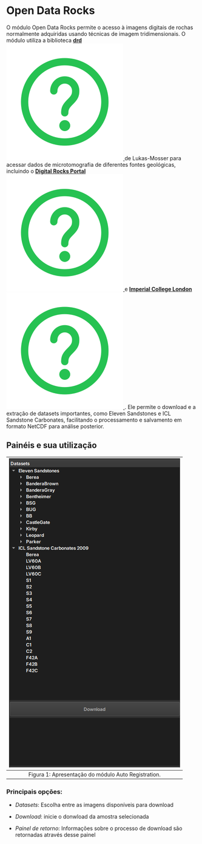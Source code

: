 
# Open Data Rocks

O módulo Open Data Rocks permite o acesso à imagens digitais de rochas normalmente adquiridas usando técnicas de imagem tridimensionais. O módulo utiliza a biblioteca **[drd](https://github.com/LukasMosser/digital_rocks_data)**
<a href="https://github.com/LukasMosser/digital_rocks_data">
    <img alt="Know More" src="../../assets/icons/saiba_mais.svg" class="know-more-icon">
</a> de Lukas-Mosser para acessar dados de microtomografia de diferentes fontes geológicas, incluindo o **[Digital Rocks Portal](https://www.digitalrocksportal.org/)**
<a href="https://www.digitalrocksportal.org/">
    <img alt="Know More" src="../../assets/icons/saiba_mais.svg" class="know-more-icon">
</a> e **[Imperial College London](https://www.imperial.ac.uk/earth-science/research/research-groups/pore-scale-modelling/micro-ct-images-and-networks/)**
<a href="https://www.imperial.ac.uk/earth-science/research/research-groups/pore-scale-modelling/micro-ct-images-and-networks/">
    <img alt="Know More" src="../../assets/icons/saiba_mais.svg" class="know-more-icon">
</a>. Ele permite o download e a extração de datasets importantes, como Eleven Sandstones e ICL Sandstone Carbonates, facilitando o processamento e salvamento em formato NetCDF para análise posterior.


## Painéis e sua utilização

| ![Figura 1](../../assets/images/micro_ct/modulos/open_rock_data/interface.png) |
|:-----------------------------------------------:|
| Figura 1: Apresentação do módulo Auto Registration. |



### Principais opções:
 
 - _Datasets_: Escolha entre as imagens disponíveis para download

 - _Download_: inicie o donwload da amostra selecionada

 - _Painel de retorno_: Informações sobre o processo de download são retornadas através desse painel

